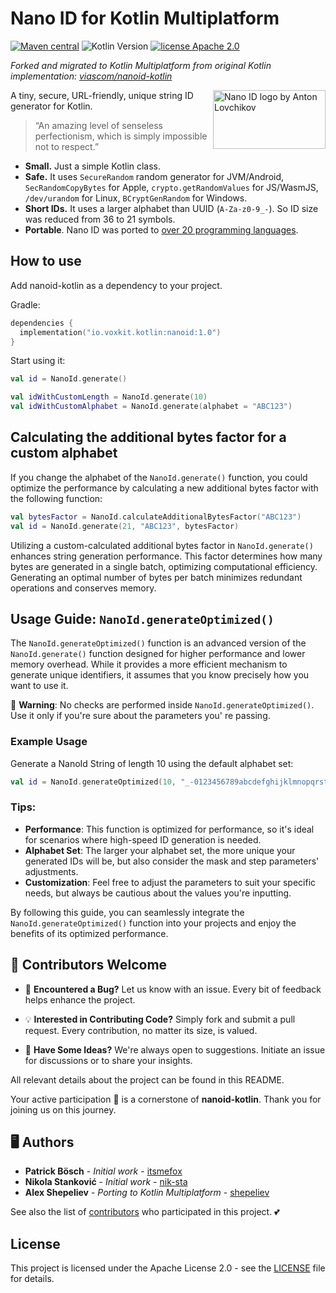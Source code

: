 # Nano ID for Kotlin Multiplatform

<a href="https://github.com/voxkit/nanoid-kotlin/releases"><img src="https://img.shields.io/maven-central/v/io.voxkit.kotlin/nanoid" alt="Maven central"></a>
<img src="https://img.shields.io/badge/Kotlin-2.1.21-%238052ff?logo=kotlin" alt="Kotlin Version">
<a href="http://www.apache.org/licenses/"><img src="https://img.shields.io/badge/license-Apache_2.0-blue.svg" alt="license Apache 2.0"></a>

_Forked and migrated to Kotlin Multiplatform from original Kotlin implementation: [viascom/nanoid-kotlin](https://github.com/viascom/nanoid-kotlin)_

<img src="./logo.svg" align="right" alt="Nano ID logo by Anton Lovchikov" width="180" height="94">

A tiny, secure, URL-friendly, unique string ID generator for Kotlin.

> “An amazing level of senseless perfectionism, which is simply impossible not to respect.”

* **Small.** Just a simple Kotlin class.
* **Safe.** It uses `SecureRandom` random generator for JVM/Android, `SecRandomCopyBytes` for Apple, 
`crypto.getRandomValues` for JS/WasmJS, `/dev/urandom` for Linux, `BCryptGenRandom` for Windows.
* **Short IDs.** It uses a larger alphabet than UUID (`A-Za-z0-9_-`). So ID size was reduced from 36 to 21 symbols.
* **Portable**. Nano ID was ported
  to [over 20 programming languages](https://github.com/ai/nanoid/blob/main/README.md#other-programming-languages).

## How to use

Add nanoid-kotlin as a dependency to your project.

Gradle:
```gradle.kts
dependencies {
  implementation("io.voxkit.kotlin:nanoid:1.0")
}
```

Start using it:

```kotlin
val id = NanoId.generate()
```

```kotlin
val idWithCustomLength = NanoId.generate(10)
val idWithCustomAlphabet = NanoId.generate(alphabet = "ABC123")
```

## Calculating the additional bytes factor for a custom alphabet

If you change the alphabet of the `NanoId.generate()` function, you could optimize the performance by calculating a new additional
bytes factor with the following function:

```kotlin
val bytesFactor = NanoId.calculateAdditionalBytesFactor("ABC123")
val id = NanoId.generate(21, "ABC123", bytesFactor)
```

Utilizing a custom-calculated additional bytes factor in `NanoId.generate()` enhances string generation performance. This factor
determines how many bytes are generated in a single batch, optimizing computational efficiency. Generating an optimal number
of bytes per batch minimizes redundant operations and conserves memory.

## Usage Guide: `NanoId.generateOptimized()`

The `NanoId.generateOptimized()` function is an advanced version of the `NanoId.generate()` function designed for higher performance and
lower memory overhead. While it provides a more efficient mechanism to generate unique identifiers, it assumes that you
know precisely how you want to use it.

🚫 **Warning**: No checks are performed inside `NanoId.generateOptimized()`. Use it only if you're sure about the parameters you'
re passing.

### Example Usage

Generate a NanoId String of length 10 using the default alphabet set:

```kotlin
val id = NanoId.generateOptimized(10, "_-0123456789abcdefghijklmnopqrstuvwxyzABCDEFGHIJKLMNOPQRSTUVWXYZ", 63, 16)
```

### Tips:

- **Performance**: This function is optimized for performance, so it's ideal for scenarios where high-speed ID
  generation is needed.
- **Alphabet Set**: The larger your alphabet set, the more unique your generated IDs will be, but also consider the mask
  and step parameters' adjustments.
- **Customization**: Feel free to adjust the parameters to suit your specific needs, but always be cautious about the
  values you're inputting.

By following this guide, you can seamlessly integrate the `NanoId.generateOptimized()` function into your projects and enjoy the
benefits of its optimized performance.

## 🌱 Contributors Welcome

- 🐛 **Encountered a Bug?** Let us know with an issue. Every bit of feedback helps enhance the project.

- 💡 **Interested in Contributing Code?** Simply fork and submit a pull request. Every contribution, no matter its size, is valued.

- 📣 **Have Some Ideas?** We're always open to suggestions. Initiate an issue for discussions or to share your insights.

All relevant details about the project can be found in this README.

Your active participation 🤝 is a cornerstone of **nanoid-kotlin**. Thank you for joining us on this journey.

## 🖥️ Authors

* **Patrick Bösch** - *Initial work* - [itsmefox](https://github.com/itsmefox)
* **Nikola Stanković** - *Initial work* - [nik-sta](https://github.com/nik-sta)
* **Alex Shepeliev** - *Porting to Kotlin Multiplatform* - [shepeliev](https://github.com/shepeliev)

See also the list of [contributors](https://github.com/voxkit/nanoid-kotlin/contributors) who participated in this
project. 💕

## License

This project is licensed under the Apache License 2.0 - see the [LICENSE](LICENSE) file for details.
